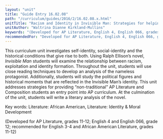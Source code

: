 ```yaml
---
layout: "unit"
title: "Guide Entry 16.02.08"
path: "/curriculum/guides/2016/2/16.02.08.x.html"
unitTitle: "Racism and Identity in Invisible Man: Strategies for helping \u0022Non-traditional\u0022 AP Students Succeed"
unitAuthor: "Waltrina Dianne Kirkland-Mullins"
keywords: "(Developed for AP Literature, English 4, English 066, grades 11-12; recommended for English 3-4, African American Literature, grades 11-12)"
recommendedFor: "Developed for AP Literature, English 4, English 066, grades 11-12; recommended for English 3-4, African American Literature, grades 11-12"
---
```

<main>
<p>
This curriculum unit investigates self-identity, social-identity and the historical conditions that give rise to both. Using Ralph Ellison’s novel,
<em>
Invisible Man
</em>
students will examine the relationship between racism, exploitation and identity formation. Throughout the unit, students will use close reading techniques to develop an analysis of the nameless protagonist. Additionally, students will study the political figures and historical moments that are reflected in the Invisible Man’s identity. This unit addresses strategies for providing “non-traditional” AP Literature and Composition students an entry point into AP curriculum. At the culmination of the unit, students will write a literary analysis of the novel.
</p>
<p>
Key words: Literature: African American, Literature: Identity &amp; Moral Development
</p>
<p>
(Developed for AP Literature, grades 11-12; English 4 and English 066, grade 12; recommended for English 3-4 and African American Literature, grades 11-12)
</p>
</main>